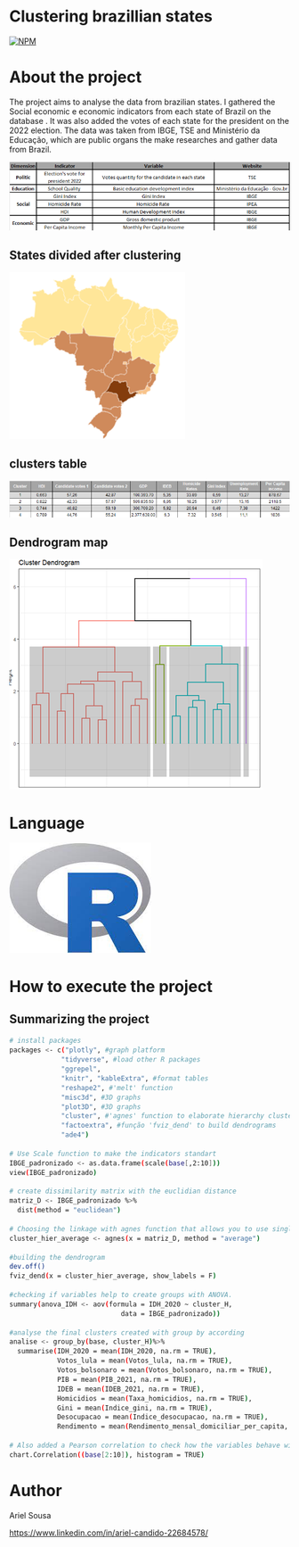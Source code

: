 # Clustering brazillian states 
[![NPM](https://img.shields.io/npm/l/react)]((https://github.com/arielcs309/Clustering-brazillian-states/blob/main/LICENSE))

# About the project

The project aims to analyse the data from brazilian states. I gathered the Social economic e economic indicators from each state of Brazil on the database . 
It was also added the votes of each state for the president on the 2022 election.
The data was taken from IBGE, TSE and Ministério da Educação, which are public organs the make researches and gather data from Brazil.

![Indicators](https://github.com/arielcs309/assets/blob/main/Indicators.png)


## States divided after clustering
![cluster](https://github.com/arielcs309/assets/blob/main/Brazil%20map.png)

## clusters table
![table 1](https://github.com/arielcs309/assets/blob/main/Table%20Clusters.png)

## Dendrogram map
![Dendrogram](https://github.com/arielcs309/assets/blob/main/dendrogram.png)

# Language
![R](https://github.com/arielcs309/assets/blob/main/R%20language.jpg)

# How to execute the project
## Summarizing the project
```bash
# install packages
packages <- c("plotly", #graph platform
             "tidyverse", #load other R packages
             "ggrepel", 
             "knitr", "kableExtra", #format tables
             "reshape2", #'melt' function
             "misc3d", #3D graphs
             "plot3D", #3D graphs
             "cluster", #'agnes' function to elaborate hierarchy cluster
             "factoextra", #função 'fviz_dend' to build dendrograms
             "ade4")

# Use Scale function to make the indicators standart
IBGE_padronizado <- as.data.frame(scale(base[,2:10]))
view(IBGE_padronizado)

# create dissimilarity matrix with the euclidian distance
matriz_D <- IBGE_padronizado %>% 
  dist(method = "euclidean")

# Choosing the linkage with agnes function that allows you to use single, average and complete linkage
cluster_hier_average <- agnes(x = matriz_D, method = "average")

#building the dendrogram
dev.off()
fviz_dend(x = cluster_hier_average, show_labels = F)

#checking if variables help to create groups with ANOVA.
summary(anova_IDH <- aov(formula = IDH_2020 ~ cluster_H,
                            data = IBGE_padronizado))

#analyse the final clusters created with group by according
analise <- group_by(base, cluster_H)%>%
  summarise(IDH_2020 = mean(IDH_2020, na.rm = TRUE),
            Votos_lula = mean(Votos_lula, na.rm = TRUE),
            Votos_bolsonaro = mean(Votos_bolsonaro, na.rm = TRUE),
            PIB = mean(PIB_2021, na.rm = TRUE),
            IDEB = mean(IDEB_2021, na.rm = TRUE),
            Homicidios = mean(Taxa_homicidios, na.rm = TRUE),
            Gini = mean(Indice_gini, na.rm = TRUE),
            Desocupacao = mean(Indice_desocupacao, na.rm = TRUE),
            Rendimento = mean(Rendimento_mensal_domiciliar_per_capita, na.rm = TRUE))

# Also added a Pearson correlation to check how the variables behave with each other
chart.Correlation((base[2:10]), histogram = TRUE)

```

# Author

Ariel Sousa

https://www.linkedin.com/in/ariel-candido-22684578/
